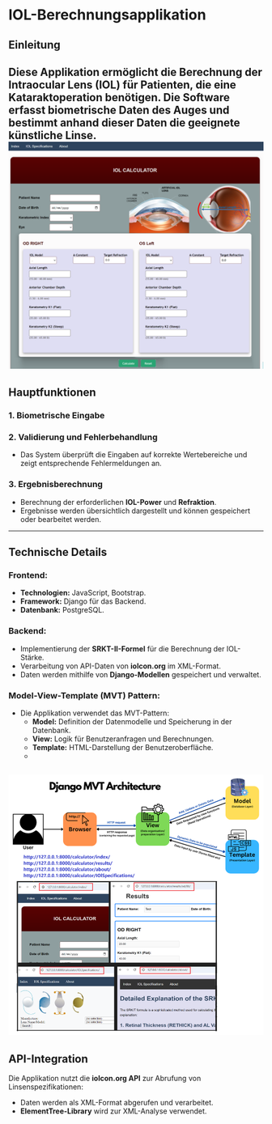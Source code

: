 
IOL-Berechnungsapplikation
==========================

Einleitung
----------

Diese Applikation ermöglicht die Berechnung der Intraocular Lens (IOL) für Patienten, die eine Kataraktoperation benötigen. Die Software erfasst biometrische Daten des Auges und bestimmt anhand dieser Daten die geeignete künstliche Linse.
![UI der Applikation](UI.png)
---

Hauptfunktionen
---------------

### 1. **Biometrische Eingabe**


### 2. **Validierung und Fehlerbehandlung**

- Das System überprüft die Eingaben auf korrekte Wertebereiche und zeigt entsprechende Fehlermeldungen an.

### 3. **Ergebnisberechnung**

- Berechnung der erforderlichen **IOL-Power** und **Refraktion**.
- Ergebnisse werden übersichtlich dargestellt und können gespeichert oder bearbeitet werden.

---

Technische Details
------------------

### **Frontend:**

- **Technologien:** JavaScript, Bootstrap.
- **Framework:** Django für das Backend.
- **Datenbank:** PostgreSQL.

### **Backend:**

- Implementierung der **SRKT-II-Formel** für die Berechnung der IOL-Stärke.
- Verarbeitung von API-Daten von **iolcon.org** im XML-Format.
- Daten werden mithilfe von **Django-Modellen** gespeichert und verwaltet.

### **Model-View-Template (MVT) Pattern:**

- Die Applikation verwendet das MVT-Pattern:
  - **Model:** Definition der Datenmodelle und Speicherung in der Datenbank.
  - **View:** Logik für Benutzeranfragen und Berechnungen.
  - **Template:** HTML-Darstellung der Benutzeroberfläche.
  - 
![MVT](MVT-Pattern.png)
---

API-Integration
---------------

Die Applikation nutzt die **iolcon.org API** zur Abrufung von Linsenspezifikationen:

- Daten werden als XML-Format abgerufen und verarbeitet.
- **ElementTree-Library** wird zur XML-Analyse verwendet.


